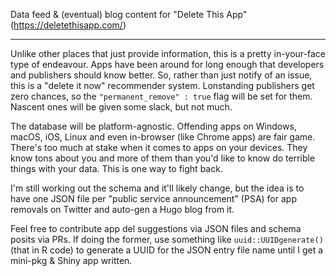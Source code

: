 Data feed & (eventual) blog content for "Delete This App" (<https://deletethisapp.com/>)

-------------

Unlike other places that just provide information, this is a pretty in-your-face type of endeavour. Apps have been around for long enough that developers and publishers should know better. So, rather than just notify of an issue, this is a "delete it now" recommender system. Lonstanding publishers get zero chances, so the `"permanent_remove" : true` flag will be set for them. Nascent ones will be given some slack, but not much.

The database will be platform-agnostic. Offending apps on Windows, macOS, iOS, Linux and even in-browser (like Chrome apps) are fair game. There's too much at stake when it comes to apps on your devices. They know tons about you and more of them than you'd like to know do terrible things with your data. This is one way to fight back.

I'm still working out the schema and it'll likely change, but the idea is to have one JSON file per "public service announcement" (PSA) for app removals on Twitter and auto-gen a Hugo blog from it.

Feel free to contribute app del suggestions via JSON files and schema posits via PRs. If doing the former, use something like `uuid::UUIDgenerate()` (that in R code) to generate a UUID for the JSON entry file name until I get a mini-pkg & Shiny app written.